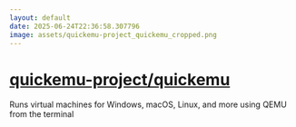 ```yaml
---
layout: default
date: 2025-06-24T22:36:58.307796
image: assets/quickemu-project_quickemu_cropped.png
---
```


# [quickemu-project/quickemu](https://github.com/quickemu-project/quickemu)

Runs virtual machines for Windows, macOS, Linux, and more using QEMU from the terminal
